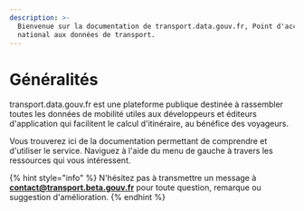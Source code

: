 ```yaml
---
description: >-
  Bienvenue sur la documentation de transport.data.gouv.fr, Point d'accès
  national aux données de transport.
---
```


# Généralités

transport.data.gouv.fr est une plateforme publique destinée à rassembler toutes les données de mobilité utiles aux développeurs et éditeurs d'application qui facilitent le calcul d'itinéraire, au bénéfice des voyageurs.

Vous trouverez ici de la documentation permettant de comprendre et d'utiliser le service. Naviguez à l'aide du menu de gauche à travers les ressources qui vous intéressent.

{% hint style="info" %}
N'hésitez pas à transmettre un message à **contact@transport.beta.gouv.fr** pour toute question, remarque ou suggestion d'amélioration.
{% endhint %}

